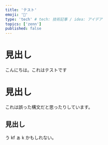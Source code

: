 ```yaml
---
title: 'テスト'
emoji: '🦔'
type: 'tech' # tech: 技術記事 / idea: アイデア
topics: ['zenn']
published: false
---
```


# 見出し

こんにちは。これはテストです

# 見出し

これは誤った構文だと思ったりしています。

## 見出し

う kf ぁ k かもしれない。
